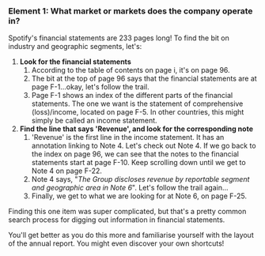 ### **Element 1: What market or markets does the company operate in?**

Spotify's financial statements are 233 pages long! To find the bit on industry and geographic segments, let's:

1. **Look for the financial statements**
    1. According to the table of contents on page i, it's on page 96.
    2. The bit at the top of page 96 says that the financial statements are at page F-1...okay, let's follow the trail. 
    3. Page F-1 shows an index of the different parts of the financial statements. The one we want is the statement of comprehensive (loss)/income, located on page F-5. In other countries, this might simply be called an income statement. 
2. **Find the line that says 'Revenue', and look for the corresponding note**
    1. 'Revenue' is the first line in the income statement. It has an annotation linking to Note 4. Let's check out Note 4. If we go back to the index on page 96, we can see that the notes to the financial statements start at page F-10.  Keep scrolling down until we get to Note 4 on page F-22.
    2. Note 4 says, "*The Group discloses revenue by reportable segment and geographic area in Note 6*". Let's follow the trail again...
    3. Finally, we get to what we are looking for at Note 6, on page F-25.

Finding this one item was super complicated, but that's a pretty common search process for digging out information in financial statements. 

You'll get better as you do this more and familiarise yourself with the layout of the annual report. You might even discover your own shortcuts!